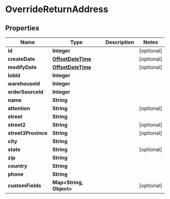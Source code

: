
# OverrideReturnAddress

## Properties
Name | Type | Description | Notes
------------ | ------------- | ------------- | -------------
**id** | **Integer** |  |  [optional]
**createDate** | [**OffsetDateTime**](OffsetDateTime.md) |  |  [optional]
**modifyDate** | [**OffsetDateTime**](OffsetDateTime.md) |  |  [optional]
**lobId** | **Integer** |  | 
**warehouseId** | **Integer** |  | 
**orderSourceId** | **Integer** |  | 
**name** | **String** |  | 
**attention** | **String** |  |  [optional]
**street** | **String** |  | 
**street2** | **String** |  |  [optional]
**street3Province** | **String** |  |  [optional]
**city** | **String** |  | 
**state** | **String** |  |  [optional]
**zip** | **String** |  | 
**country** | **String** |  | 
**phone** | **String** |  | 
**customFields** | **Map&lt;String, Object&gt;** |  |  [optional]



